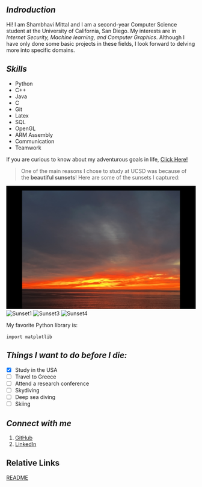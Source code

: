 ## ***Indroduction***
Hi! I am Shambhavi Mittal and I am a second-year Computer Science student at the University of California, San Diego. My interests are in *Internet Security, Machine learning, and Computer Graphics*. Although I have only done some basic projects in these fields, I look forward to delving more into specific domains. 

## ***Skills***
- Python
- C++
- Java
- C
- Git
- Latex
- SQL
- OpenGL
- ARM Assembly
- Communication
- Teamwork


If you are curious to know about my adventurous goals in life, [Click Here!](#things-i-want-to-do-before-i-die)

> One of the main reasons I chose to study at UCSD was because of the **beautiful sunsets**! Here are some of the sunsets I captured:

![Sunset2](Sunset2.png)
![Sunset1](Sunset1.png)
![Sunset3](Sunset3.png)
![Sunset4](Sunset4.png)

My favorite Python library is:

```
import matplotlib
```

## ***Things I want to do before I die:***
- [X] Study in the USA
- [ ] Travel to Greece
- [ ] Attend a research conference
- [ ] Skydiving
- [ ] Deep sea diving
- [ ] Skiing

## ***Connect with me***
1. [GitHub](https://github.com/shambhavi-20)
2. [LinkedIn](https://www.linkedin.com/in/shambhavi-mittal-035957216/)

## **Relative Links**
[README](README.md)